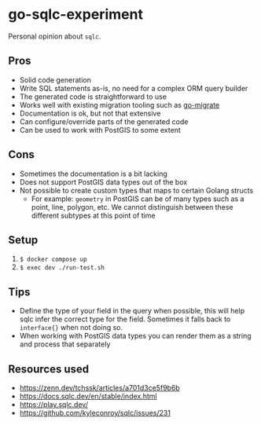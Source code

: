 # go-sqlc-experiment

Personal opinion about `sqlc`.

## Pros

* Solid code generation
* Write SQL statements as-is, no need for a complex ORM query builder
* The generated code is straightforward to use
* Works well with existing migration tooling such as [go-migrate](https://github.com/golang-migrate/migrate)
* Documentation is ok, but not that extensive
* Can configure/override parts of the generated code
* Can be used to work with PostGIS to some extent

## Cons

* Sometimes the documentation is a bit lacking
* Does not support PostGIS data types out of the box
* Not possible to create custom types that maps to certain Golang structs
  * For example: `geometry` in PostGIS can be of many types such as a point, line, polygon, etc. We cannot distinguish between these different subtypes at this point of time

## Setup

1. `$ docker compose up`
2. `$ exec dev ./run-test.sh`

## Tips

* Define the type of your field in the query when possible, this will help sqlc infer the correct type for the field. Sometimes it falls back to `interface{}` when not doing so.
* When working with PostGIS data types you can render them as a string and process that separately

## Resources used

* https://zenn.dev/tchssk/articles/a701d3ce5f9b6b
* https://docs.sqlc.dev/en/stable/index.html
* https://play.sqlc.dev/
* https://github.com/kyleconroy/sqlc/issues/231
